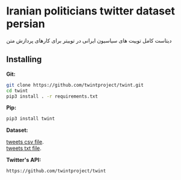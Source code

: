 # Iranian politicians twitter dataset persian
    
دیتاست کامل توییت های سیاسیون ایرانی در توییتر برای کارهای پردازش متن

## Installing

**Git:**
```bash
git clone https://github.com/twintproject/twint.git
cd twint
pip3 install . -r requirements.txt
```

**Pip:**
```bash
pip3 install twint
```
**Dataset:**

[tweets csv file](https://drive.google.com/file/d/1517ZtAaE9bEBQjgX3QFIF8Z7YE2KiqMl/view?usp=sharing).<br>
[tweets txt file](https://drive.google.com/file/d/14xULAoQORZudUSzVnsW9060Mm3PNkHOL/view?usp=sharing).


**Twitter's API:**
```bash
https://github.com/twintproject/twint
```

